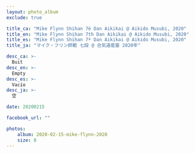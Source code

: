```yaml
---
layout: photo_album
exclude: true

title_ca: "Mike Flynn Shihan 7è Dan Aikikai @ Aikido Musubi, 2020"
title_en: "Mike Flynn Shihan 7th Dan Aikikai @ Aikido Musubi, 2020"
title_es: "Mike Flynn Shihan 7º Dan Aikikai @ Aikido Musubi, 2020"
title_ja: "マイク・フリン師範 七段 @ 合気道産靈 2020年"

desc_ca: >-
  Buit
desc_en: >-
  Empty
desc_es: >-
  Vacío
desc_ja: >-
  空

date: 20200215

facebook_url: ""

photos:
    album: 2020-02-15-mike-flynn-2020
    size: 8
---
```


